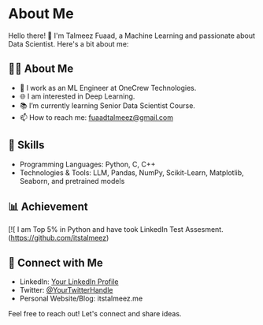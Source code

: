 # About Me

Hello there! 👋 I'm Talmeez Fuaad, a Machine Learning and passionate about Data Scientist. Here's a bit about me:

## 👨‍💻 About Me

- 💼 I work as an ML Engineer at OneCrew Technologies.
- 🌐 I am interested in Deep Learning.
- 📚 I’m currently learning Senior Data Scientist Course.
- 📫 How to reach me: fuaadtalmeez@gmail.com

## 🚀 Skills

- Programming Languages: Python, C, C++
- Technologies & Tools: LLM, Pandas, NumPy, Scikit-Learn, Matplotlib, Seaborn, and pretrained models



## 📊 Achievement

[![ I am Top 5% in Python and have took LinkedIn Test Assesment. (https://github.com/itstalmeez)

## 🤝 Connect with Me

- LinkedIn: [Your LinkedIn Profile](https://www.linkedin.com/in/itstalmeez)
- Twitter: [@YourTwitterHandle](https://twitter.com/itstalmeez)
- Personal Website/Blog: itstalmeez.me

Feel free to reach out! Let's connect and share ideas.

<!--
Optional: Add badges for your profiles on other platforms
[![Twitter Follow](https://img.shields.io/twitter/follow/your-twitter-handle?style=social)](https://twitter.com/your-twitter-handle)
[![LinkedIn Connect](https://img.shields.io/badge/connect-with%20me-blue.svg?style=flat&logo=linkedin)](https://www.linkedin.com/in/your-linkedin-profile/)
-->
